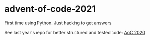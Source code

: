# advent-of-code-2021
First time using Python. Just hacking to get answers. 

See last year's repo for better structured and tested code: [AoC 2020](https://github.com/bpatzin2/advent-of-code-2020)